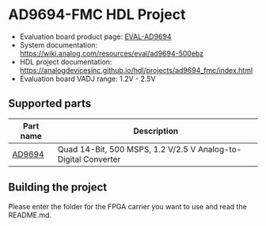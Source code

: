 # AD9694-FMC HDL Project

- Evaluation board product page: [EVAL-AD9694](https://www.analog.com/eval-ad9694)
- System documentation: https://wiki.analog.com/resources/eval/ad9694-500ebz
- HDL project documentation: https://analogdevicesinc.github.io/hdl/projects/ad9694_fmc/index.html
- Evaluation board VADJ range: 1.2V - 2.5V

## Supported parts

| Part name                               | Description                                  |
|-----------------------------------------|----------------------------------------------|
| [AD9694](https://www.analog.com/ad9694) | Quad 14-Bit, 500 MSPS, 1.2 V/2.5 V Analog-to-Digital Converter |

## Building the project

Please enter the folder for the FPGA carrier you want to use and read the README.md.
